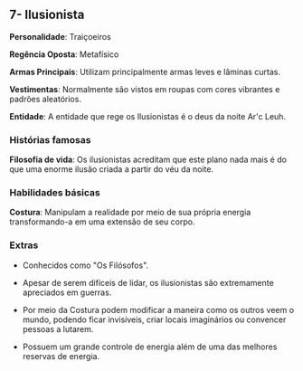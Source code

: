 ## 7- Ilusionista 

**Personalidade**: Traiçoeiros 

**Regência Oposta**: Metafísico 

**Armas Principais**: Utilizam principalmente armas leves e lâminas curtas.

**Vestimentas**: Normalmente são vistos em roupas com cores vibrantes e padrões aleatórios.

**Entidade**: A entidade que rege os Ilusionistas é o deus da noite Ar'c Leuh.

### Histórias famosas

**Filosofia de vida**: Os ilusionistas acreditam que este plano nada mais é do que uma enorme ilusão criada a partir do véu da noite.

### Habilidades básicas

**Costura**: Manipulam a realidade por meio de sua própria energia transformando-a em uma extensão de seu corpo.

### Extras

* Conhecidos como "Os Filósofos".

* Apesar de serem difíceis de lidar, os ilusionistas são extremamente apreciados em guerras.
    
* Por meio da Costura podem modificar a maneira como os outros veem o mundo, podendo ficar invisíveis, criar locais imaginários ou convencer pessoas a lutarem.
    
* Possuem um grande controle de energia além de uma das melhores reservas de energia. 